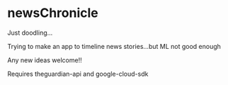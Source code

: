 # newsChronicle


Just doodling...

Trying to make an app to timeline news stories...but ML not good enough 

Any new ideas welcome!!

Requires theguardian-api and google-cloud-sdk 
